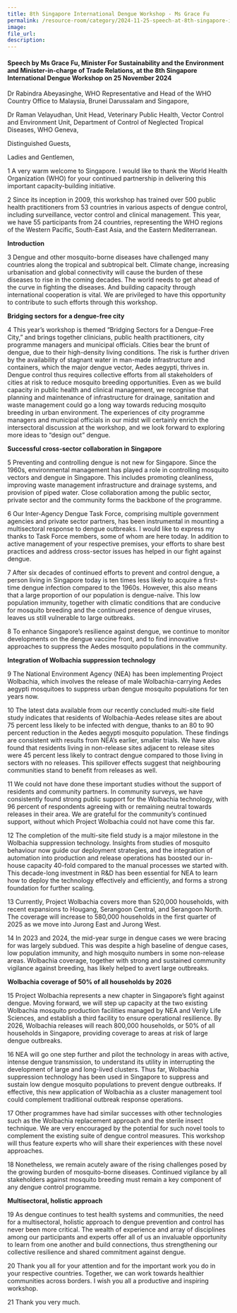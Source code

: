 ```yaml
---  
title: 8th Singapore International Dengue Workshop - Ms Grace Fu
permalink: /resource-room/category/2024-11-25-speech-at-8th-singapore-international-dengue-workshop
image:  
file_url:  
description:  
---
```

#### Speech by Ms Grace Fu, Minister For Sustainability and the Environment and Minister-in-charge of Trade Relations, at the 8th Singapore International Dengue Workshop on 25 November 2024

Dr Rabindra Abeyasinghe, WHO Representative and Head of the WHO Country Office to Malaysia, Brunei Darussalam and Singapore,

Dr Raman Velayudhan, Unit Head, Veterinary Public Health, Vector Control and Environment Unit, Department of Control of Neglected Tropical Diseases, WHO Geneva,

Distinguished Guests,

Ladies and Gentlemen,

1 A very warm welcome to Singapore. I would like to thank the World Health Organization (WHO) for your continued partnership in delivering this important capacity-building initiative.

2 Since its inception in 2009, this workshop has trained over 500 public health practitioners from 53 countries in various aspects of dengue control, including surveillance, vector control and clinical management. This year, we have 55 participants from 24 countries, representing the WHO regions of the Western Pacific, South-East Asia, and the Eastern Mediterranean.

**Introduction**

3 Dengue and other mosquito-borne diseases have challenged many countries along the tropical and subtropical belt. Climate change, increasing urbanisation and global connectivity will cause the burden of these diseases to rise in the coming decades. The world needs to get ahead of the curve in fighting the diseases. And building capacity through international cooperation is vital. We are privileged to have this opportunity to contribute to such efforts through this workshop.

**Bridging sectors for a dengue-free city**

4 This year’s workshop is themed “Bridging Sectors for a Dengue-Free City,” and brings together clinicians, public health practitioners, city programme managers and municipal officials. Cities bear the brunt of dengue, due to their high-density living conditions. The risk is further driven by the availability of stagnant water in man-made infrastructure and containers, which the major dengue vector, Aedes aegypti, thrives in. Dengue control thus requires collective efforts from all stakeholders of cities at risk to reduce mosquito breeding opportunities. Even as we build capacity in public health and clinical management, we recognise that planning and maintenance of infrastructure for drainage, sanitation and waste management could go a long way towards reducing mosquito breeding in urban environment. The experiences of city programme managers and municipal officials in our midst will certainly enrich the intersectoral discussion at the workshop, and we look forward to exploring more ideas to “design out” dengue.

**Successful cross-sector collaboration in Singapore**

5 Preventing and controlling dengue is not new for Singapore. Since the 1960s, environmental management has played a role in controlling mosquito vectors and dengue in Singapore. This includes promoting cleanliness, improving waste management infrastructure and drainage systems, and provision of piped water. Close collaboration among the public sector, private sector and the community forms the backbone of the programme.

6 Our Inter-Agency Dengue Task Force, comprising multiple government agencies and private sector partners, has been instrumental in mounting a multisectoral response to dengue outbreaks. I would like to express my thanks to Task Force members, some of whom are here today. In addition to active management of your respective premises, your efforts to share best practices and address cross-sector issues has helped in our fight against dengue.

7 After six decades of continued efforts to prevent and control dengue, a person living in Singapore today is ten times less likely to acquire a first-time dengue infection compared to the 1960s. However, this also means that a large proportion of our population is dengue-naïve. This low population immunity, together with climatic conditions that are conducive for mosquito breeding and the continued presence of dengue viruses, leaves us still vulnerable to large outbreaks.

8 To enhance Singapore’s resilience against dengue, we continue to monitor developments on the dengue vaccine front, and to find innovative approaches to suppress the Aedes mosquito populations in the community.

**Integration of Wolbachia suppression technology**

9 The National Environment Agency (NEA) has been implementing Project Wolbachia, which involves the release of male Wolbachia-carrying Aedes aegypti mosquitoes to suppress urban dengue mosquito populations for ten years now.

10 The latest data available from our recently concluded multi-site field study indicates that residents of Wolbachia-Aedes release sites are about 75 percent less likely to be infected with dengue, thanks to an 80 to 90 percent reduction in the Aedes aegypti mosquito population. These findings are consistent with results from NEA’s earlier, smaller trials. We have also found that residents living in non-release sites adjacent to release sites were 45 percent less likely to contract dengue compared to those living in sectors with no releases. This spillover effects suggest that neighbouring communities stand to benefit from releases as well.

11 We could not have done these important studies without the support of residents and community partners. In community surveys, we have consistently found strong public support for the Wolbachia technology, with 96 percent of respondents agreeing with or remaining neutral towards releases in their area. We are grateful for the community’s continued support, without which Project Wolbachia could not have come this far.

12 The completion of the multi-site field study is a major milestone in the Wolbachia suppression technology. Insights from studies of mosquito behaviour now guide our deployment strategies, and the integration of automation into production and release operations has boosted our in-house capacity 40-fold compared to the manual processes we started with. This decade-long investment in R&D has been essential for NEA to learn how to deploy the technology effectively and efficiently, and forms a strong foundation for further scaling.

13 Currently, Project Wolbachia covers more than 520,000 households, with recent expansions to Hougang, Serangoon Central, and Serangoon North. The coverage will increase to 580,000 households in the first quarter of 2025 as we move into Jurong East and Jurong West.

14 In 2023 and 2024, the mid-year surge in dengue cases we were bracing for was largely subdued. This was despite a high baseline of dengue cases, low population immunity, and high mosquito numbers in some non-release areas. Wolbachia coverage, together with strong and sustained community vigilance against breeding, has likely helped to avert large outbreaks. 

**Wolbachia coverage of 50% of all households by 2026**

15 Project Wolbachia represents a new chapter in Singapore’s fight against dengue. Moving forward, we will step up capacity at the two existing Wolbachia mosquito production facilities managed by NEA and Verily Life Sciences, and establish a third facility to ensure operational resilience. By 2026, Wolbachia releases will reach 800,000 households, or 50% of all households in Singapore, providing coverage to areas at risk of large dengue outbreaks.

16 NEA will go one step further and pilot the technology in areas with active, intense dengue transmission, to understand its utility in interrupting the development of large and long-lived clusters. Thus far, Wolbachia suppression technology has been used in Singapore to suppress and sustain low dengue mosquito populations to prevent dengue outbreaks. If effective, this new application of Wolbachia as a cluster management tool could complement traditional outbreak response operations.

17 Other programmes have had similar successes with other technologies such as the Wolbachia replacement approach and the sterile insect technique. We are very encouraged by the potential for such novel tools to complement the existing suite of dengue control measures. This workshop will thus feature experts who will share their experiences with these novel approaches.

18 Nonetheless, we remain acutely aware of the rising challenges posed by the growing burden of mosquito-borne diseases. Continued vigilance by all stakeholders against mosquito breeding must remain a key component of any dengue control programme.

**Multisectoral, holistic approach**

19 As dengue continues to test health systems and communities, the need for a multisectoral, holistic approach to dengue prevention and control has never been more critical. The wealth of experience and array of disciplines among our participants and experts offer all of us an invaluable opportunity to learn from one another and build connections, thus strengthening our collective resilience and shared commitment against dengue.

20 Thank you all for your attention and for the important work you do in your respective countries. Together, we can work towards healthier communities across borders. I wish you all a productive and inspiring workshop. 

21 Thank you very much.
